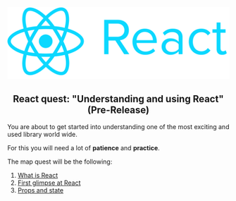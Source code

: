 <p align="center">
  <img src ="../img/react.png" />
</p>

<p align="center">
  <h2 align="center"> React quest: "Understanding and using React" (Pre-Release)</h2>
</p>

You are about to get started into understanding one of the most exciting and used library world wide.

For this you will need a lot of **patience** and **practice**.

The map quest will be the following:
1. [What is React](https://github.com/fluidtrends/carmel/tree/challenges-chunk/challenges/react/challenge1)
2. [First glimpse at React](https://github.com/fluidtrends/carmel/tree/challenges-chunk/challenges/react/challenge2)
3. [Props and state](https://github.com/fluidtrends/carmel/tree/challenges-chunk/challenges/react/challenge3)